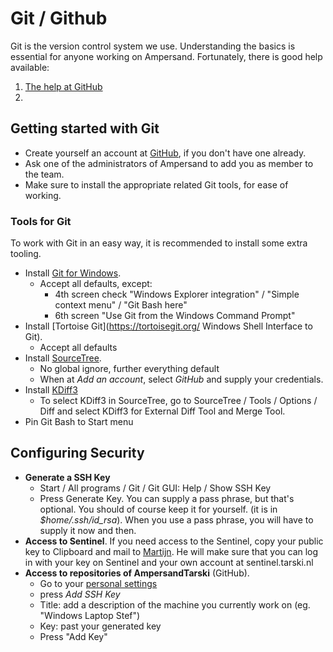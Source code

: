 # Git / Github

Git is the version control system we use. Understanding the basics is essential for anyone working on Ampersand. Fortunately, there is good help available:

1. [The help at GitHub](https://help.github.com/articles/)
2. 

## Getting started with Git
* Create yourself an account at [GitHub](https://www.github.com), if you don't have one already. 
* Ask one of the administrators of Ampersand to add you as member to the team.
* Make sure to install the appropriate related Git tools, for ease of working.

### Tools for Git
To work with Git in an easy way, it is recommended to install some extra tooling.
*  Install [Git for Windows](http://msysgit.github.io/).
    *  Accept all defaults, except:
        * 4th screen check "Windows Explorer integration" / "Simple context menu" / "Git Bash here"
        * 6th screen "Use Git from the Windows Command Prompt"
* Install [Tortoise Git](https://tortoisegit.org/ Windows Shell Interface to Git). 
    * Accept all defaults
* Install [SourceTree](http://www.sourcetreeapp.com).
    * No global ignore, further everything default
    * When at *Add an account*, select *GitHub* and supply your credentials.
* Install [KDiff3](http://sourceforge.net/projects/kdiff3/files/kdiff3/)
    * To select KDiff3 in SourceTree, go to SourceTree / Tools / Options / Diff and select KDiff3 for External Diff Tool and Merge Tool.
* Pin Git Bash to Start menu

## Configuring Security
* **Generate a SSH Key**
    * Start / All programs / Git / Git GUI: Help / Show SSH Key
    * Press Generate Key. You can supply a pass phrase, but that's optional. You should of course keep it for yourself. (it is in *$home/.ssh/id_rsa*). When you use a pass phrase, you will have to supply it now and then.
* **Access to Sentinel**. If you need access to the Sentinel, copy your public key to Clipboard and mail to [Martijn](mailto:martijn@oblomov.com).
He will make sure that you can log in with your key on Sentinel and your own account at sentinel.tarski.nl
* **Access to repositories of AmpersandTarski** (GitHub). 
    * Go to your [personal settings](https://github.com/settings/profile)
    * press *Add SSH Key*
    * Title: add a description of the machine you currently work on (eg. "Windows Laptop Stef")
    * Key: past your generated key 
    * Press "Add Key"
    
    
